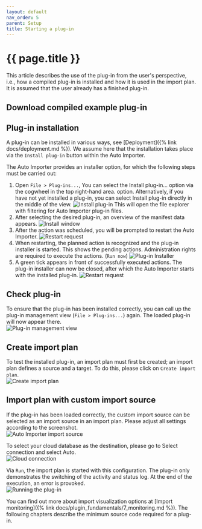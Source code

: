 ```yaml
---
layout: default
nav_order: 5
parent: Setup
title: Starting a plug-in
---
```


# {{ page.title }}
This article describes the use of the plug-in from the user's perspective, i.e., how a compiled plug-in is installed and how it is used in the import plan. It is assumed that the user already has a finished plug-in.

## Download compiled example plug-in
<!-- TODO Plug-in link zu pip bereitstellen -->

## Plug-in installation
A plug-in can be installed in various ways, see [Deployment]({% link docs/deployment.md %}). We assume here that the installation takes place via the `Install plug-in` button within the Auto Importer.

The Auto Importer provides an installer option, for which the following steps must be carried out:

1. Open `File > Plug-ins...`, You can select the Install plug-in... option via the cogwheel in the top right-hand area. option. Alternatively, if you have not yet installed a plug-in, you can select Install plug-in directly in the middle of the view.
![Install plug-in](../../assets/images/deployment/ai_install_1.png "Install plug-in")
This will open the file explorer with filtering for Auto Importer plug-in files.
2. After selecting the desired plug-in, an overview of the manifest data appears.
![Install window](../../assets/images/deployment/ai_install_2.png "Install window")
3. After the action was scheduled, you will be prompted to restart the Auto Importer.
![Restart request](../../assets/images/deployment/ai_install_3.png "Restart request")
4. When restarting, the planned action is recognized and the plug-in installer is started. This shows the pending actions. Administration rights are required to execute the actions. (`Run now`)
![Plug-in Installer](../../assets/images/deployment/ai_install_4.png "Plug-in Installer")
5. A green tick appears in front of successfully executed actions. The plug-in installer can now be closed, after which the Auto Importer starts with the installed plug-in.
![Restart request](../../assets/images/deployment/ai_install_5.png "Restart request")

## Check plug-in
To ensure that the plug-in has been installed correctly, you can call up the plug-in management view (`File > Plug-ins...`) again. The loaded plug-in will now appear there.\
![Plug-in management view](../../assets/images/setup/5_manifest.png "Plug-in management view")

## Create import plan
To test the installed plug-in, an import plan must first be created; an import plan defines a source and a target. To do this, please click on `Create import plan`.\
![Create import plan](../../assets/images/setup/5_import_plan.png "Create import plan")

## Import plan with custom import source
If the plug-in has been loaded correctly, the custom import source can be selected as an import source in an import plan. Please adjust all settings according to the screenshot.\
![Auto Importer import source](../../assets/images/setup/5_import_source.png "Auto Importer import source")

To select your cloud database as the destination, please go to Select connection and select Auto.\
![Cloud connection](../../assets/images/setup/5_cloud.png "Cloud connection")

Via `Run`, the import plan is started with this configuration. The plug-in only demonstrates the switching of the activity and status log. At the end of the execution, an error is provoked.\
![Running the plug-in](../../assets/images/setup/5_run.png "Running the plug-in")

You can find out more about import visualization options at [Import monitoring]({% link docs/plugin_fundamentals/7_monitoring.md %}). The following chapters describe the minimum source code required for a plug-in.